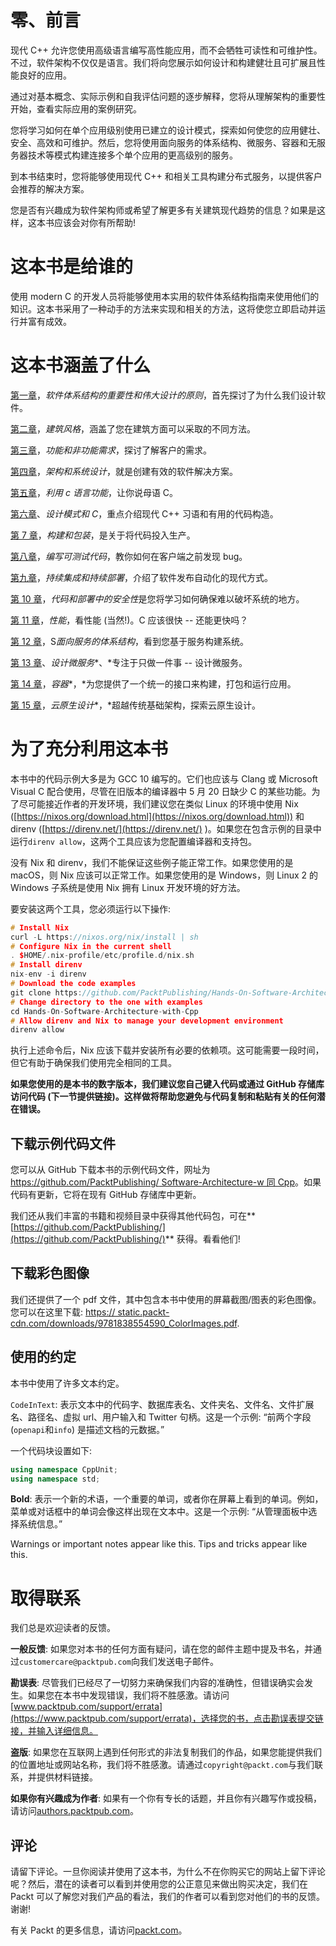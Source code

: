# 零、前言

现代 C++ 允许您使用高级语言编写高性能应用，而不会牺牲可读性和可维护性。不过，软件架构不仅仅是语言。我们将向您展示如何设计和构建健壮且可扩展且性能良好的应用。

通过对基本概念、实际示例和自我评估问题的逐步解释，您将从理解架构的重要性开始，查看实际应用的案例研究。

您将学习如何在单个应用级别使用已建立的设计模式，探索如何使您的应用健壮、安全、高效和可维护。然后，您将使用面向服务的体系结构、微服务、容器和无服务器技术等模式构建连接多个单个应用的更高级别的服务。

到本书结束时，您将能够使用现代 C++ 和相关工具构建分布式服务，以提供客户会推荐的解决方案。

您是否有兴趣成为软件架构师或希望了解更多有关建筑现代趋势的信息？如果是这样，这本书应该会对你有所帮助!

# 这本书是给谁的

使用 modern C 的开发人员将能够使用本实用的软件体系结构指南来使用他们的知识。这本书采用了一种动手的方法来实现和相关的方法，这将使您立即启动并运行并富有成效。

# 这本书涵盖了什么

[第一章](01.html)，*软件体系结构的重要性和伟大设计的原则*，首先探讨了为什么我们设计软件。

[第二章](02.html)，*建筑风格*，涵盖了您在建筑方面可以采取的不同方法。

[第三章](03.html)，*功能和非功能需求*，探讨了解客户的需求。

[第四章](04.html)，*架构和系统设计*，就是创建有效的软件解决方案。

[第五章](05.html)，*利用 c 语言功能*，让你说母语 C。

[第六章](06.html)、*设计模式和 C*，重点介绍现代 C++ 习语和有用的代码构造。

[第 7 章](07.html)，*构建和包装*，是关于将代码投入生产。

[第八章](08.html)，*编写可测试代码*，教你如何在客户端之前发现 bug。

[第九章](09.html)，*持续集成和持续部署*，介绍了软件发布自动化的现代方式。

[第 10 章](10.html)，*代码和部署中的安全性*是您将学习如何确保难以破坏系统的地方。

[第 11 章](11.html)，*性能*，看性能 (当然!)。C 应该很快 -- 还能更快吗？

[第 12 章](12.html)，S*面向服务的体系结构*，看到您基于服务构建系统。

[第 13 章](13.html)、*设计微服务**、*专注于只做一件事 -- 设计微服务。

[第 14 章](14.html)，*容器**，*为您提供了一个统一的接口来构建，打包和运行应用。

[第 15 章](15.html)，*云原生设计**，*超越传统基础架构，探索云原生设计。

# 为了充分利用这本书

本书中的代码示例大多是为 GCC 10 编写的。它们也应该与 Clang 或 Microsoft Visual C 配合使用，尽管在旧版本的编译器中 5 月 20 日缺少 C 的某些功能。为了尽可能接近作者的开发环境，我们建议您在类似 Linux 的环境中使用 Nix ([https://nixos.org/download.html](https://nixos.org/download.html)) 和 direnv ([https://direnv.net/](https://direnv.net/) )。如果您在包含示例的目录中运行`direnv allow`，这两个工具应该为您配置编译器和支持包。

没有 Nix 和 direnv，我们不能保证这些例子能正常工作。如果您使用的是 macOS，则 Nix 应该可以正常工作。如果您使用的是 Windows，则 Linux 2 的 Windows 子系统是使用 Nix 拥有 Linux 开发环境的好方法。

要安装这两个工具，您必须运行以下操作:

```cpp
# Install Nix
curl -L https://nixos.org/nix/install | sh
# Configure Nix in the current shell
. $HOME/.nix-profile/etc/profile.d/nix.sh
# Install direnv
nix-env -i direnv
# Download the code examples
git clone https://github.com/PacktPublishing/Hands-On-Software-Architecture-with-Cpp.git
# Change directory to the one with examples
cd Hands-On-Software-Architecture-with-Cpp
# Allow direnv and Nix to manage your development environment
direnv allow
```

执行上述命令后，Nix 应该下载并安装所有必要的依赖项。这可能需要一段时间，但它有助于确保我们使用完全相同的工具。

**如果您使用的是本书的数字版本，我们建议您自己键入代码或通过 GitHub 存储库访问代码 (下一节提供链接)。这样做将帮助您避免与代码复制和粘贴有关的任何潜在错误。**

## 下载示例代码文件

您可以从 GitHub 下载本书的示例代码文件，网址为[https://github.com/PacktPublishing/ Software-Architecture-w 同 Cpp](https://github.com/PacktPublishing/Software-Architecture-with-Cpp)。如果代码有更新，它将在现有 GitHub 存储库中更新。

我们还从我们丰富的书籍和视频目录中获得其他代码包，可在**[https://github.com/PacktPublishing/](https://github.com/PacktPublishing/)** 获得。看看他们!

## 下载彩色图像

我们还提供了一个 pdf 文件，其中包含本书中使用的屏幕截图/图表的彩色图像。您可以在这里下载: [https:// static.packt-cdn.com/downloads/9781838554590_ColorImages.pdf](https://static.packt-cdn.com/downloads/9781838554590_ColorImages.pdf).

## 使用的约定

本书中使用了许多文本约定。

`CodeInText`: 表示文本中的代码字、数据库表名、文件夹名、文件名、文件扩展名、路径名、虚拟 url、用户输入和 Twitter 句柄。这是一个示例: “前两个字段 (`openapi`和`info`) 是描述文档的元数据。”

一个代码块设置如下:

```cpp
using namespace CppUnit;
using namespace std;
```

**Bold**: 表示一个新的术语，一个重要的单词，或者你在屏幕上看到的单词。例如，菜单或对话框中的单词会像这样出现在文本中。这是一个示例: “从管理面板中选择系统信息。”

Warnings or important notes appear like this. Tips and tricks appear like this.

# 取得联系

我们总是欢迎读者的反馈。

**一般反馈**: 如果您对本书的任何方面有疑问，请在您的邮件主题中提及书名，并通过`customercare@packtpub.com`向我们发送电子邮件。

**勘误表**: 尽管我们已经尽了一切努力来确保我们内容的准确性，但错误确实会发生。如果您在本书中发现错误，我们将不胜感激。请访问[www.packtpub.com/support/errata](https://www.packtpub.com/support/errata)，选择您的书，点击勘误表提交链接，并输入详细信息。

**盗版**: 如果您在互联网上遇到任何形式的非法复制我们的作品，如果您能提供我们的位置地址或网站名称，我们将不胜感激。请通过`copyright@packt.com`与我们联系，并提供材料链接。

**如果你有兴趣成为作者**: 如果有一个你有专长的话题，并且你有兴趣写作或投稿，请访问[authors.packtpub.com](http://authors.packtpub.com/)。

## 评论

请留下评论。一旦你阅读并使用了这本书，为什么不在你购买它的网站上留下评论呢？然后，潜在的读者可以看到并使用您的公正意见来做出购买决定，我们在 Packt 可以了解您对我们产品的看法，我们的作者可以看到您对他们的书的反馈。谢谢!

有关 Packt 的更多信息，请访问[packt.com](http://www.packt.com/)。
